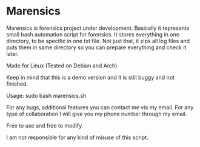 # Marensics
Marensics is forensics project under development. Basically it represents small bash automation script for forensics.
It stores everything in one directory, to be specific in one txt file. Not just that, it zips all log files and puts them
in same directory so you can prepare everything and check it later.

Made for Linux (Tested on Debian and Arch)

Keep in mind that this is a demo version and it is still buggy and not finished.

Usage: sudo bash marensics.sh

For any bugs, additional features you can contact me via my email.
For any type of collaboration I will give you my phone number through my email.

Free to use and free to modify.

I am not responsible for any kind of misuse of this script.
